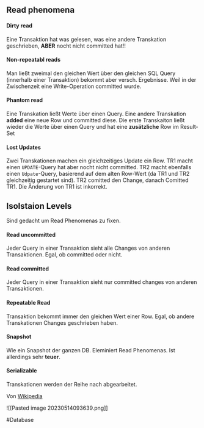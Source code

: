 

## Read phenomena

#### Dirty read

Eine Transaktion hat was gelesen, was eine andere Transkation geschrieben, **ABER** nocht nicht committed hat!!


#### Non-repeatabl reads

Man ließt zweimal den gleichen Wert über den gleichen SQL Query (innerhalb einer Transaktion) bekommt aber versch. Ergebnisse. Weil in der Zwischenzeit eine Write-Operation committed wurde.

#### Phantom read

Eine Transkation ließt Werte über einen Query. Eine andere Transkation **added** eine neue Row und committed diese. Die erste Transkaiton ließt wieder die Werte über einen Query und hat eine **zusätzliche** Row im Result-Set

#### Lost Updates

Zwei Transkationen machen ein gleichzeitiges Update ein Row. TR1 macht einen `UPDATE`-Query hat aber nocht nicht committed. TR2 macht ebenfalls einen `Udpate`-Query, basierend auf dem alten Row-Wert (da TR1 und TR2 gleichzeitig gestartet sind). TR2 comitted den Change, danach Comitted TR1. Die Änderung von TR1 ist inkorrekt.



## Isolstaion Levels

Sind gedacht um Read Phenomenas zu fixen.

#### Read uncommitted

Jeder Query in einer Transaktion sieht alle Changes von anderen Transaktionen. Egal, ob committed oder nicht.

#### Read committed

Jeder Query in einer Transaktion sieht nur committed changes von anderen Transaktionen.

#### Repeatable Read

Transaktion bekommt immer den gleichen Wert einer Row. Egal, ob andere Transkationen Changes geschrieben haben.

#### Snapshot

Wie ein Snapshot der ganzen DB. Eleminiert Read Phenomenas. Ist allerdings sehr **teuer**.

#### Serializable

Transkationen werden der Reihe nach abgearbeitet.


Von [Wikipedia](https://en.wikipedia.org/wiki/Isolation_(database_systems))

![[Pasted image 20230514093639.png]]






#Database 